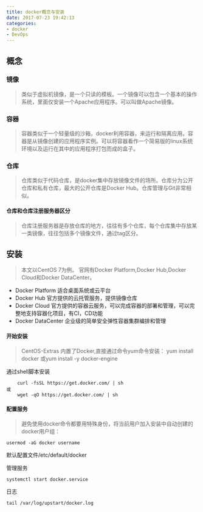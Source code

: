 ```yaml
---
title: docker概念与安装
date: 2017-07-23 19:42:13
categories: 
- docker
- DevOps
---
```



## 概念
<!--more-->
### 镜像

>  类似于虚拟机镜像，是一个只读的模板。一个镜像可以包含一个基本的操作系统，里面仅安装一个Apache应用程序。可以叫做Apache镜像。

### 容器
>  容器类似于一个轻量级的沙箱，docker利用容器，来运行和隔离应用。容器是从镜像创建的应用程序实例。可以将容器看作一个简易版的linux系统环境以及运行在其中的应用程序打包而成的盒子。

### 仓库
>  仓库类似于代码仓库，是docker集中存放镜像文件的场所。仓库分为公开仓库和私有仓库，最大的公开仓库是Docker Hub。仓库管理与Git非常相似。

#### 仓库和仓库注册服务器区分
>  仓库注册服务器是存放仓库的地方，往往有多个仓库，每个仓库集中存放某一类镜像，往往包括多个镜像文件，通过tag区分。

## 安装
>  本文以CentOS 7为例。
>  官网有Docker Platform,Docker Hub,Docker Cloud和Docker DataCenter。

* Docker Platform 适合桌面系统或云平台
* Docker Hub 官方提供的云托管服务，提供镜像仓库
* Docker Cloud 官方提供的容器云服务，可以完成容器的部署和管理，可以完整地支持容器化项目，有CI，CD功能
* Docker DataCenter  企业级的简单安全弹性容器集群编排和管理

#### 开始安装

>  CentOS-Extras 内置了Docker,直接通过命令yum命令安装：
>  yum install docker
>  或yum install -y docker-engine

通过shell脚本安装
```
	curl -fsSL https://get.docker.com/ | sh
或
	wget -qO https://get.docker.com/ | sh
```

####  配置服务
>  避免使用docker命令都要用特殊身份，将当前用户加入安装中自动创建的docker用户组：

```
usermod -aG docker username
```

默认配置文件/etc/default/docker

管理服务
```
systemctl start docker.service
```

日志
```
tail /var/log/upstart/docker.log
```